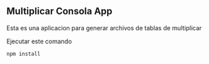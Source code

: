 
## Multiplicar Consola App

Esta es una aplicacion para generar archivos de tablas de multiplicar

Ejecutar este comando

```
npm install
```